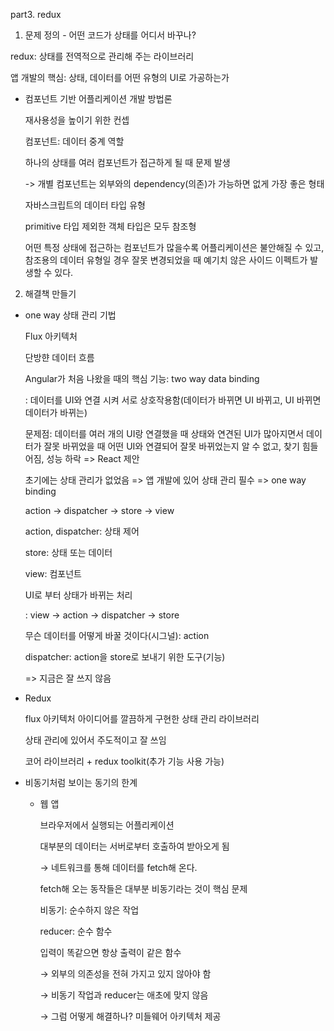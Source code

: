 part3. redux

1. 문제 정의 - 어떤 코드가 상태를 어디서 바꾸나?

redux: 상태를 전역적으로 관리해 주는 라이브러리

앱 개발의 핵심: 상태, 데이터를 어떤 유형의 UI로 가공하는가

- 컴포넌트 기반 어플리케이션 개발 방법론

    재사용성을 높이기 위한 컨셉

    컴포넌트: 데이터 중계 역할

    하나의 상태를 여러 컴포넌트가 접근하게 될 때 문제 발생
    
    -> 개별 컴포넌트는 외부와의 dependency(의존)가 가능하면 없게 가장 좋은 형태
    
    자바스크립트의 데이터 타입 유형
    
    primitive 타입 제외한 객체 타입은 모두 참조형
    
    어떤 특정 상태에 접근하는 컴포넌트가 많을수록 어플리케이션은 불안해질 수 있고, 참조용의 데이터 유형일 경우 잘못 변경되었을 때 예기치 않은 사이드 이펙트가 발생할 수 있다.
    
   
2. 해결책 만들기

- one way 상태 관리 기법
    
    Flux 아키텍처
    
    단방햔 데이터 흐름
    
    Angular가 처음 나왔을 때의 핵심 기능: two way data binding 
    
    : 데이터를 UI와 연결 시켜 서로 상호작용함(데이터가 바뀌면 UI 바뀌고, UI 바뀌면 데이터가 바뀌는)
    
    문제점: 데이터를 여러 개의 UI랑 연결했을 때 상태와 연견된 UI가 많아지면서 데이터가 잘못 바뀌었을 때 어떤 UI와 연결되어 잘못 바뀌었는지 알 수 없고, 찾기 힘들어짐, 성능 하락 => React 제안
    
    초기에는 상태 관리가 없었음 => 앱 개발에 있어 상태 관리 필수 => one way binding
    
    action -> dispatcher -> store -> view
    
    action, dispatcher: 상태 제어
    
    store: 상태 또는 데이터
    
    view: 컴포넌트
    
    UI로 부터 상태가 바뀌는 처리
    
    : view -> action -> dispatcher -> store
    
    무슨 데이터를 어떻게 바꿀 것이다(시그널): action
    
    dispatcher: action을 store로 보내기 위한 도구(기능)
    
    => 지금은 잘 쓰지 않음
    
- Redux
    
    flux 아키텍처 아이디어를 깔끔하게 구현한 상태 관리 라이브러리
    
    상태 관리에 있어서 주도적이고 잘 쓰임
    
    코어 라이브러리 + redux toolkit(추가 기능 사용 가능)
    

- 비동기처럼 보이는 동기의 한계
    - 웹 앱
        
        브라우저에서 실행되는 어플리케이션
        
        대부분의 데이터는 서버로부터 호출하여 받아오게 됨
        
        → 네트워크를 통해 데이터를 fetch해 온다.
        
        fetch해 오는 동작들은 대부분 비동기라는 것이 핵심 문제
        
        비동기: 순수하지 않은 작업
        
        reducer: 순수 함수
        
        입력이 똑같으면 항상 출력이 같은 함수
        
        → 외부의 의존성을 전혀 가지고 있지 않아야 함
        
        → 비동기 작업과 reducer는 애초에 맞지 않음
        
        → 그럼 어떻게 해결하나? 미들웨어 아키텍처 제공
    
    
    
    
